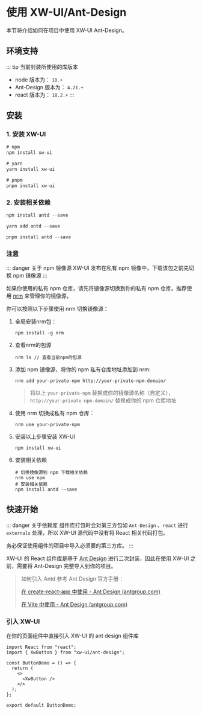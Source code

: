 # 使用 XW-UI/Ant-Design

本节将介绍如何在项目中使用 XW-UI Ant-Design。

## 环境支持

::: tip 当前封装所使用的库版本

- node 版本为： `18.+`
- Ant-Design 版本为： `4.21.+`
- react 版本为： `18.2.+`
  :::

## 安装

### 1. 安装 XW-UI

```js [NPM]
# npm
npm install xw-ui
```

```js [Yarn]
# yarn
yarn install xw-ui
```

```js [PNPM]
# pnpm
pnpm install xw-ui
```

### 2. 安装相关依赖

```js [NPM]
npm install antd --save
```

```js [Yarn]
yarn add antd --save
```

```js [PNPM]
pnpm install antd --save
```

### 注意

::: danger 关于 npm 镜像源
XW-UI 发布在私有 npm 镜像中，下载该包之前先切换 npm 镜像源
:::

如果你使用的私有 npm 仓库，请先将镜像源切换到你的私有 npm 仓库，推荐使用 [nrm](https://www.npmjs.com/package/nrm)  来管理你的镜像源。

你可以按照以下步骤使用 nrm 切换镜像源：

1. 全局安装nrm包：

   ```shell
   npm install -g nrm
   ```

2. 查看nrm的包源

   ```shell
   nrm ls // 查看当前npm的包源
   ```

3. 添加 npm 镜像源，将你的 npm 私有仓库地址添加到 nrm:

   ```shell
   nrm add your-private-npm http://your-private-npm-domain/
   ```

   > 将以上 `your-private-npm` 替换成你的镜像源名称（自定义），`http://your-private-npm-domain/` 替换成你的 npm 仓库地址

4. 使用 nrm 切换成私有 npm 仓库：

   ```shell
   nrm use your-private-npm
   ```

5. 安装以上步骤安装 XW-UI

   ```shell
   npm install xw-ui
   ```

6. 安装相关依赖

   ```shell
   # 切换镜像源到 npm 下载相关依赖
   nrm use npm
   # 安装相关依赖
   npm install antd --save
   ```

   

## 快速开始

::: danger 关于依赖库
组件库打包时会对第三方包如 `Ant-Design` 、`react` 进行 `externals` 处理，所以 XW-UI 源代码中没有将 React 相关代码打包。

务必保证使用组件的项目中导入必须要的第三方库。
:::



XW-UI 的 React 组件库是基于 [Ant Design](https://ant-design.antgroup.com/index-cn) 进行二次封装，因此在使用 XW-UI 之前，需要将 Ant-Design 完整导入到你的项目。

> 如何引入 Antd 参考 Ant Design 官方手册：
>
> [在 create-react-app 中使用 - Ant Design (antgroup.com)](https://ant-design.antgroup.com/docs/react/use-with-create-react-app-cn)
>
> [在 Vite 中使用 - Ant Design (antgroup.com)](https://ant-design.antgroup.com/docs/react/use-with-vite-cn)

### 引入 XW-UI

在你的页面组件中直接引入 XW-UI 的 ant design 组件库

```tsx
import React from "react";
import { XwButton } from "xw-ui/ant-design";

const ButtonDemo = () => {
  return (
    <>
      <XwButton />
    </>
  );
};

export default ButtonDemo;
```



